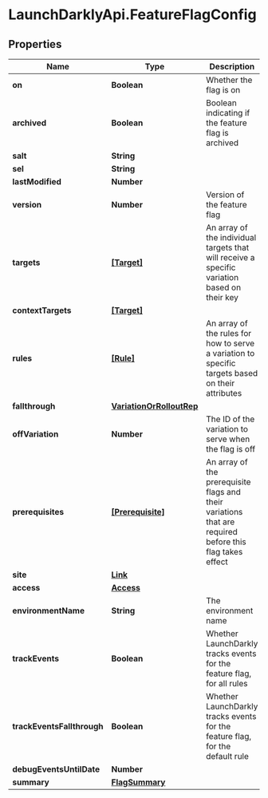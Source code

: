 # LaunchDarklyApi.FeatureFlagConfig

## Properties

Name | Type | Description | Notes
------------ | ------------- | ------------- | -------------
**on** | **Boolean** | Whether the flag is on | 
**archived** | **Boolean** | Boolean indicating if the feature flag is archived | 
**salt** | **String** |  | 
**sel** | **String** |  | 
**lastModified** | **Number** |  | 
**version** | **Number** | Version of the feature flag | 
**targets** | [**[Target]**](Target.md) | An array of the individual targets that will receive a specific variation based on their key | [optional] 
**contextTargets** | [**[Target]**](Target.md) |  | [optional] 
**rules** | [**[Rule]**](Rule.md) | An array of the rules for how to serve a variation to specific targets based on their attributes | [optional] 
**fallthrough** | [**VariationOrRolloutRep**](VariationOrRolloutRep.md) |  | [optional] 
**offVariation** | **Number** | The ID of the variation to serve when the flag is off | [optional] 
**prerequisites** | [**[Prerequisite]**](Prerequisite.md) | An array of the prerequisite flags and their variations that are required before this flag takes effect | [optional] 
**site** | [**Link**](Link.md) |  | 
**access** | [**Access**](Access.md) |  | [optional] 
**environmentName** | **String** | The environment name | 
**trackEvents** | **Boolean** | Whether LaunchDarkly tracks events for the feature flag, for all rules | 
**trackEventsFallthrough** | **Boolean** | Whether LaunchDarkly tracks events for the feature flag, for the default rule | 
**debugEventsUntilDate** | **Number** |  | [optional] 
**summary** | [**FlagSummary**](FlagSummary.md) |  | [optional] 


